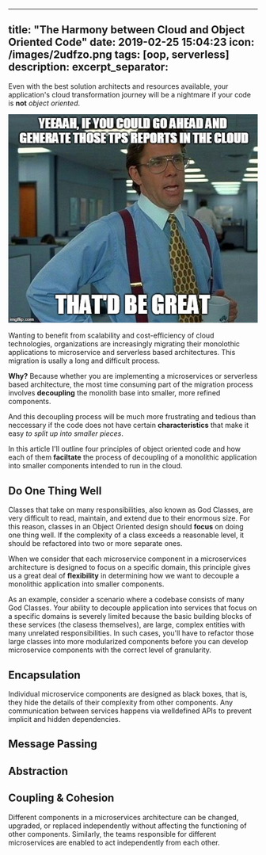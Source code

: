 
---
title:  "The Harmony between Cloud and Object Oriented Code"
date:   2019-02-25 15:04:23
icon: /images/2udfzo.png
tags: [oop, serverless]
description: 
excerpt_separator: 
---
Even with the best solution architects and resources available, your application's cloud transformation journey will be a nightmare if your code is **not** *object oriented*.
<!--more-->

![serverless_meme](/images/2udfzo.jpg)

Wanting to benefit from scalability and cost-efficiency of cloud technologies, organizations are increasingly migrating their monolothic applications to microservice and serverless based architectures. This migration is usally a long and difficult process.

**Why?** Because whether you are implementing a microservices or serverless based architecture, the most time consuming part of the migration process involves **decoupling** the monolith base into smaller, more refined components.

And this decoupling process will be much more frustrating and tedious than neccessary if the code does not have certain **characteristics** that make it easy *to split up into smaller pieces*. 

In this article I'll outline four principles of object oriented code and how each of them **faciltate** the process of decoupling of a monolithic application into smaller components intended to run in the cloud.

## Do One Thing Well
Classes that take on many responsibilities, also known as God Classes, are very difficult to read, maintain, and extend due to their enormous size. For this reason, classes in an Object Oriented design should **focus** on doing one thing well. If the complexity of a class exceeds a reasonable level, it should be refactored into two or more separate ones.

When we consider that each microservice component in a microservices architecture is designed to focus on a specific domain, this principle gives us a great deal of **flexibility** in determining how we want to decouple a monolithic application into smaller components. 

As an example, consider a scenario where a codebase consists of many God Classes. Your ability to decouple application into services that focus on a specific domains is severely limited because the basic building blocks of these services (the clasess themselves), are large, complex entities with many unrelated responsibilities. In such cases, you'll have to refactor those large classes into more modularized components before you can develop microservice components with the correct level of granularity.

## Encapsulation

Individual microservice components are designed as black boxes, that is, they hide the details of their complexity from other components. Any communication between services happens via welldefined APIs to prevent implicit and hidden dependencies.

## Message Passing
 
 

## Abstraction


## Coupling & Cohesion
Different components in a microservices architecture can be changed, upgraded, or replaced independently without affecting the functioning of other components. Similarly, the teams responsible for different microservices are enabled to act independently from each
other. 
